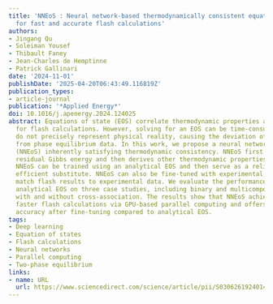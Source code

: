 ```yaml
---
title: 'NNEoS : Neural network-based thermodynamically consistent equation of state
  for fast and accurate flash calculations'
authors:
- Jingang Qu
- Soleiman Yousef
- Thibault Faney
- Jean-Charles de Hemptinne
- Patrick Gallinari
date: '2024-11-01'
publishDate: '2025-04-20T06:43:49.116819Z'
publication_types:
- article-journal
publication: '*Applied Energy*'
doi: 10.1016/j.apenergy.2024.124025
abstract: Equations of state (EOS) correlate thermodynamic properties and are essential
  for flash calculations. However, solving for an EOS can be time-consuming, and EOS
  do not precisely represent physical reality, causing the deviation of flash results
  from phase equilibrium data. In this work, we propose a neural network-based EOS
  (NNEoS) inherently satisfying thermodynamic consistency. NNEoS first predicts the
  residual Gibbs energy and then derives other thermodynamic properties through differentiation.
  NNEoS can be trained using an analytical EOS and then serve as a reliable, computationally
  efficient substitute. NNEoS can also be fine-tuned with experimental data to better
  match flash results to experimental data. We evaluate the performance of NNEoS against
  analytical EOS on three case studies, including binary and multicomponent mixtures
  with and without cross-association. The results show that NNEoS achieves significantly
  faster flash calculations via GPU-based parallel computing and offers superior predictive
  accuracy after fine-tuning compared to analytical EOS.
tags:
- Deep learning
- Equation of states
- Flash calculations
- Neural networks
- Parallel computing
- Two-phase equilibrium
links:
- name: URL
  url: https://www.sciencedirect.com/science/article/pii/S0306261924014089
---
```

